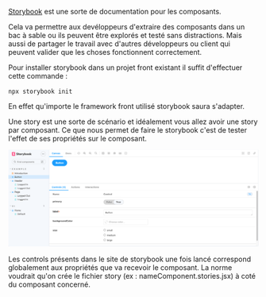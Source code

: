 [Storybook](https://storybook.js.org/docs/react/get-started/introduction) est une sorte de documentation pour les composants.

Cela va permettre aux devéloppeurs d'extraire des composants dans un bac à sable ou ils peuvent être explorés et testé sans distractions. Mais aussi de partager le travail avec d'autres développeurs ou client qui peuvent valider que les choses fonctionnent correctement.

Pour installer storybook dans un projet front existant il suffit d'effectuer cette commande :

```
npx storybook init
```

En effet qu'importe le framework front utilisé storybook saura s'adapter.

Une story est une sorte de scénario et idéalement vous allez avoir une story par composant. Ce que nous permet de faire le storybook c'est de tester l'effet de ses propriétés sur le composant.

![Storybook](../../static/img/storybook.png)

Les controls présents dans le site de storybook une fois lancé correspond globalement aux propriétés que va recevoir le composant.
La norme voudrait qu'on crée le fichier story (ex : nameComponent.stories.jsx) à coté du composant concerné.
